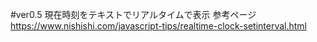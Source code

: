 #ver0.5 現在時刻をテキストでリアルタイムで表示
参考ページ　　
https://www.nishishi.com/javascript-tips/realtime-clock-setinterval.html